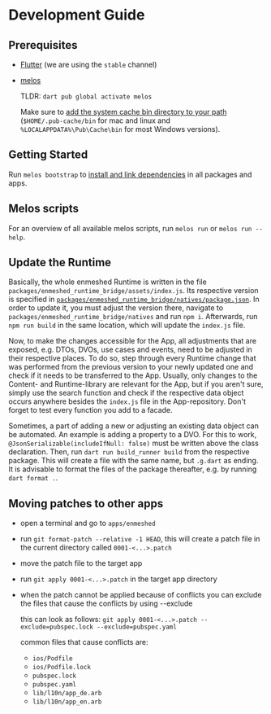 # Development Guide

## Prerequisites

- [Flutter](https://flutter.dev/docs/get-started/install) (we are using the `stable` channel)
- [melos](https://melos.invertase.dev/getting-started)

  TLDR: `dart pub global activate melos`

  Make sure to [add the system cache bin directory to your path](https://dart.dev/tools/pub/cmd/pub-global#running-a-script-from-your-path) (`$HOME/.pub-cache/bin` for mac and linux and `%LOCALAPPDATA%\Pub\Cache\bin` for most Windows versions).

## Getting Started

Run `melos bootstrap` to [install and link dependencies](https://melos.invertase.dev/commands/bootstrap) in all packages and apps.

## Melos scripts

For an overview of all available melos scripts, run `melos run` or `melos run --help`.

## Update the Runtime

Basically, the whole enmeshed Runtime is written in the file `packages/enmeshed_runtime_bridge/assets/index.js`.
Its respective version is specified in [`packages/enmeshed_runtime_bridge/natives/package.json`](packages/enmeshed_runtime_bridge/natives/package.json).
In order to update it, you must adjust the version there, navigate to `packages/enmeshed_runtime_bridge/natives` and run `npm i`.
Afterwards, run `npm run build` in the same location, which will update the `index.js` file.

Now, to make the changes accessible for the App, all adjustments that are exposed, e.g. DTOs, DVOs, use cases and events, need to be adjusted in their respective places.
To do so, step through every Runtime change that was performed from the previous version to your newly updated one and check if it needs to be transferred to the App.
Usually, only changes to the Content- and Runtime-library are relevant for the App, but if you aren't sure, simply use the search function and check if the respective data object occurs anywhere besides the `index.js` file in the App-repository.
Don't forget to test every function you add to a facade.

Sometimes, a part of adding a new or adjusting an existing data object can be automated.
An example is adding a property to a DVO.
For this to work, `@JsonSerializable(includeIfNull: false)` must be written above the class declaration.
Then, run `dart run build_runner build` from the respective package.
This will create a file with the same name, but `.g.dart` as ending.
It is advisable to format the files of the package thereafter, e.g. by running `dart format .`.

## Moving patches to other apps

- open a terminal and go to `apps/enmeshed`
- run `git format-patch --relative -1 HEAD`, this will create a patch file in the current directory called `0001-<...>.patch`
- move the patch file to the target app
- run `git apply 0001-<...>.patch` in the target app directory
- when the patch cannot be applied because of conflicts you can exclude the files that cause the conflicts by using --exclude

  this can look as follows: `git apply 0001-<...>.patch --exclude=pubspec.lock --exclude=pubspec.yaml`

  common files that cause conflicts are:

  - `ios/Podfile`
  - `ios/Podfile.lock`
  - `pubspec.lock`
  - `pubspec.yaml`
  - `lib/l10n/app_de.arb`
  - `lib/l10n/app_en.arb`
